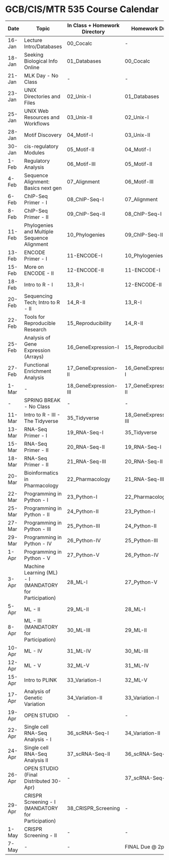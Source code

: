 # GCB/CIS/MTR 535 Course Calendar

| Date   | Topic                                       | In Class + Homework Directory | Homework Due          |
|--------|---------------------------------------------|-------------------------------|-----------------------|
| 16-Jan | Lecture Intro/Databases                     | 00_Cocalc                     | -                     |
| 18-Jan | Seeking Biological Info Online              | 01_Databases                  | 00_Cocalc             |
| 21-Jan | MLK Day - No Class                          | -                             | -                     |
| 23-Jan | UNIX Directories and Files                  | 02_Unix-I                     | 01_Databases          |
| 25-Jan | UNIX Web Resources and Workflows            | 03_Unix-II                    | 02_Unix-I             |
| 28-Jan | Motif Discovery                             | 04_Motif-I                    | 03_Unix-II            |
| 30-Jan | cis-regulatory Modules                      | 05_Motif-II                   | 04_Motif-I            |
| 1-Feb  | Regulatory Analysis                         | 06_Motif-III                  | 05_Motif-II           |
| 4-Feb  | Sequence Alignment: Basics next gen         | 07_Alignment                  | 06_Motif-III          |
| 6-Feb  | ChIP-Seq Primer - I                         | 08_ChIP-Seq-I                 | 07_Alignment          |
| 8-Feb  | ChIP-Seq Primer - II                        | 09_ChIP-Seq-II                | 08_ChIP-Seq-I         |
| 11-Feb | Phylogenies and Multiple Sequence Alignment | 10_Phylogenies                | 09_ChIP-Seq-II        |
| 13-Feb | ENCODE Primer - I                           | 11-ENCODE-I                   | 10_Phylogenies        |
| 15-Feb | More on ENCODE - II                         | 12-ENCODE-II                  | 11-ENCODE-I           |
| 18-Feb | Intro to R - I                              | 13_R-I                        | 12-ENCODE-II          |
| 20-Feb | Sequencing Tech; Intro to R - II            | 14_R-II                       | 13_R-I                |
| 22-Feb | Tools for Reproducible Research             | 15_Reproducibility            | 14_R-II               |
| 25-Feb | Analysis of Gene Expression (Arrays)        | 16_GeneExpression-I           | 15_Reproducibility    |
| 27-Feb | Functional Enrichment Analysis              | 17_GeneExpression-II          | 16_GeneExpression-I   |
| 1-Mar  | -                                           | 18_GeneExpression-III         | 17_GeneExpression-II  |
| -      | SPRING BREAK - No Class                     | -                             | -                     |
| 11-Mar | Intro to R - III - The Tidyverse            | 35_Tidyverse                  | 18_GeneExpression-III |
| 13-Mar | RNA-Seq Primer - I                          | 19_RNA-Seq-I                  | 35_Tidyverse          |
| 15-Mar | RNA-Seq Primer - II                         | 20_RNA-Seq-II                 | 19_RNA-Seq-I          |
| 18-Mar | RNA-Seq Primer - II                         | 21_RNA-Seq-III                | 20_RNA-Seq-II         |
| 20-Mar | Bioinformatics in Pharmacology              | 22_Pharmacology               | 21_RNA-Seq-III        |
| 22-Mar | Programming in Python - I                   | 23_Python-I                   | 22_Pharmacology       |
| 25-Mar | Programming in Python - II                  | 24_Python-II                  | 23_Python-I           |
| 27-Mar | Programming in Python - III                 | 25_Python-III                 | 24_Python-II          |
| 29-Mar | Programming in Python - IV                  | 26_Python-IV                  | 25_Python-III         |
| 1-Apr  | Programming in Python - V                   | 27_Python-V                   | 26_Python-IV          |
| 3-Apr  | Machine Learning (ML) - I (MANDATORY for Participation)       | 28_ML-I                       | 27_Python-V           |
| 5-Apr  | ML - II                                     | 29_ML-II                      | 28_ML-I               |
| 8-Apr  | ML - III (MANDATORY for Participation)                        | 30_ML-III                     | 29_ML-II              |
| 10-Apr  | ML - IV                                     | 31_ML-IV                      | 30_ML-III             |
| 12-Apr | ML - V                                      | 32_ML-V                       | 31_ML-IV              |
| 15-Apr | Intro to PLINK                              | 33_Variation-I                | 32_ML-V               |
| 17-Apr | Analysis of Genetic Variation               | 34_Variation-II               | 33_Variation-I        |
| 19-Apr | OPEN STUDIO                                           | -                             | -       |
| 22-Apr | Single cell RNA-Seq Analysis - I            | 36_scRNA-Seq-I                | 34_Variation-II          |
| 24-Apr | Single cell RNA-Seq Analysis II             | 37_scRNA-Seq-II               | 36_scRNA-Seq-I        |
| 26-Apr | OPEN STUDIO (Final Distributed 30-Apr)           | -                             | 37_scRNA-Seq-II       |
| 29-Apr | CRISPR Screening - I  (MANDATORY for Participation) | 38_CRISPR_Screening           | -                     |
| 1-May  | CRISPR Screening - II     | -                           | -   |  38_CRISPR_Screening |
| 7-May  | -                                           | -                             | FINAL Due @ 2pm       |
